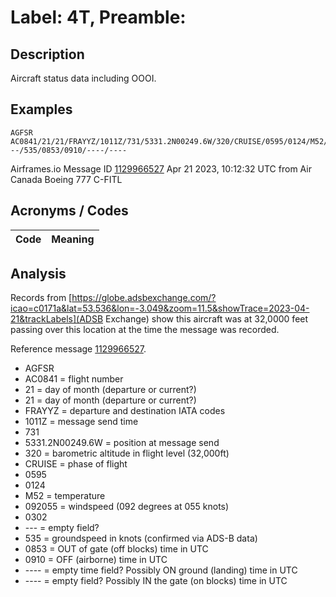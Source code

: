 # Label: 4T, Preamble: 

## Description
Aircraft status data including OOOI.

## Examples
```
AGFSR AC0841/21/21/FRAYYZ/1011Z/731/5331.2N00249.6W/320/CRUISE/0595/0124/M52/092055/0302/---/535/0853/0910/----/----
```
Airframes.io Message ID [1129966527](https://app.airframes.io/messages/1129966527) Apr 21 2023, 10:12:32 UTC from Air Canada Boeing 777 C-FITL

## Acronyms / Codes
Code | Meaning
---- | -------


## Analysis

Records from [https://globe.adsbexchange.com/?icao=c0171a&lat=53.536&lon=-3.049&zoom=11.5&showTrace=2023-04-21&trackLabels](ADSB Exchange) show this aircraft was at 32,0000 feet passing over this location at the time the message was recorded.

Reference message [1129966527](https://app.airframes.io/messages/1129966527).

 - AGFSR
 - AC0841 = flight number
 - 21 = day of month (departure or current?)
 - 21 = day of month (departure or current?)
 - FRAYYZ = departure and destination IATA codes
 - 1011Z = message send time
 - 731
 - 5331.2N00249.6W = position at message send
 - 320 = barometric altitude in flight level (32,000ft)
 - CRUISE = phase of flight
 - 0595
 - 0124
 - M52 = temperature
 - 092055 = windspeed (092 degrees at 055 knots)
 - 0302
 - --- = empty field?
 - 535 = groundspeed in knots (confirmed via ADS-B data)
 - 0853 = OUT of gate (off blocks) time in UTC
 - 0910 = OFF (airborne) time in UTC
 - ---- = empty time field? Possibly ON ground (landing) time in UTC
 - ---- = empty field? Possibly IN the gate (on blocks) time in UTC
